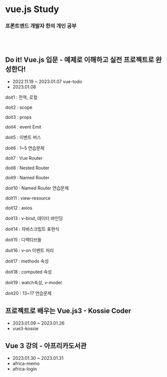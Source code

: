 # vue.js Study 
### 프론트엔드 개발자 한의 개인 공부
<br/><br/>

## Do it! Vue.js 입문 - 예제로 이해하고 실전 프로젝트로 완성한다!
- 2022.11.19 ~ 2023.01.07 vue-todo<br />
- 2023.01.08
<p>doit1 : 전역, 로컬</p>
<p>doit2 : scope</p>
<p>doit3 : props</p>
<p>doit4 : event Emit</p>
<p>doit5 : 이벤트 버스</p>
<p>doit6 : 1~5 연습문제</p>
<p>doit7 : Vue Router</p>
<p>doit8 : Nested Router</p>
<p>doit9 : Named Router</p>
<p>doit10 : Named Router 연습문제</p>
<p>doit11 : view-resource</p>
<p>doit12 : axios</p>
<p>doit13 : v-bind, 데이터 바인딩</p>
<p>doit14 : 자바스크립트 표현식</p>
<p>doit15 : 디렉티브들</p>
<p>doit16 : v-on 이벤트 처리</p>
<p>doit17 : methods 속성</p>
<p>doit18 : computed 속성</p>
<p>doit19 : watch속성, v-model</p>
<p>doit20 : 13~17 연습문제</p>

## 프로젝트로 배우는 Vue.js3 - Kossie Coder
- 2023.01.09 ~ 2023.01.26
- vue3-kossie

## Vue 3 강의 - 아프리카도서관
- 2023.01.30 ~ 2023.01.31
- africa-memo
- africa-login